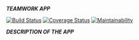 ***TEAMWORK APP***

[![Build Status](https://travis-ci.org/mwafrika/teamwork.svg?branch=ft-signin-api-168538826)](https://travis-ci.org/mwafrika/teamwork) [![Coverage Status](https://coveralls.io/repos/github/mwafrika/teamwork/badge.svg?branch=ft-signin-api-168538826)](https://coveralls.io/github/mwafrika/teamwork?branch=ft-signin-api-168538826) [![Maintainability](https://api.codeclimate.com/v1/badges/e3c48d43a8205f03746a/maintainability)](https://codeclimate.com/github/mwafrika/teamwork/maintainability)

***DESCRIPTION OF THE APP***